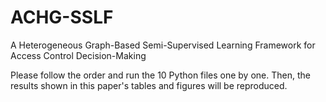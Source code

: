# ACHG-SSLF
A Heterogeneous Graph-Based Semi-Supervised Learning Framework for Access Control Decision-Making

Please follow the order and run the 10 Python files one by one. Then, the results shown in this paper's tables and figures will be reproduced.
